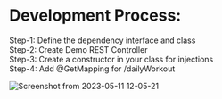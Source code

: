 # Development Process:
Step-1: Define the dependency interface and class </br>
Step-2: Create Demo REST Controller </br>
Step-3: Create a constructor in your class for injections </br> 
Step-4: Add @GetMapping for /dailyWorkout </br>

![Screenshot from 2023-05-11 12-05-21](https://github.com/Utsav-7/Spring-Boot-and-Hibernates/assets/98468952/9cb3cbf3-937a-40a3-96e7-ad8f0738c1e1)
